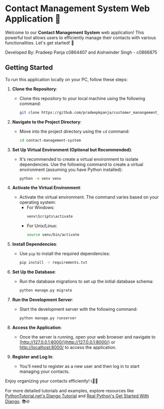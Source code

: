 # Contact Management System Web Application 📇

Welcome to our **Contact Management System** web application! This powerful tool allows users to efficiently manage their contacts with various functionalities. Let's get started! 🚀

Developed By: Pradeep Panja c0864407 and Aishwinder Singh - c0866875

## Getting Started

To run this application locally on your PC, follow these steps:

1. **Clone the Repository**:
   - Clone this repository to your local machine using the following command:
     ```bash
     git clone https://github.com/pradeepkpanja/customer_manangement_system.git
     ```

2. **Navigate to the Project Directory**:
   - Move into the project directory using the `cd` command:
     ```bash
     cd contact-management-system
     ```

3. **Set Up Virtual Environment (Optional but Recommended)**:
   - It's recommended to create a virtual environment to isolate dependencies. Use the following command to create a virtual environment (assuming you have Python installed):
     ```bash
     python -m venv venv
     ```

4. **Activate the Virtual Environment**:
   - Activate the virtual environment. The command varies based on your operating system:
     - For Windows:
       ```bash
       venv\Scripts\activate
       ```
     - For Unix/Linux:
       ```bash
       source venv/bin/activate
       ```

5. **Install Dependencies**:
   - Use `pip` to install the required dependencies:
     ```bash
     pip install -r requirements.txt
     ```

6. **Set Up the Database**:
   - Run the database migrations to set up the initial database schema:
     ```bash
     python manage.py migrate
     ```

7. **Run the Development Server**:
   - Start the development server with the following command:
     ```bash
     python manage.py runserver
     ```

8. **Access the Application**:
   - Once the server is running, open your web browser and navigate to [http://127.0.0.1:8000/](http://127.0.0.1:8000/) or [http://localhost:8000/](http://localhost:8000/) to access the application.

9. **Register and Log In**:
   - You'll need to register as a new user and then log in to start managing your contacts.

Enjoy organizing your contacts efficiently! 📞📧👥

For more detailed tutorials and examples, explore resources like [PythonTutorial.net's Django Tutorial](https://www.pythontutorial.net/django-tutorial/) and [Real Python's Get Started With Django](https://realpython.com/get-started-with-django-1/). 📚🌐
